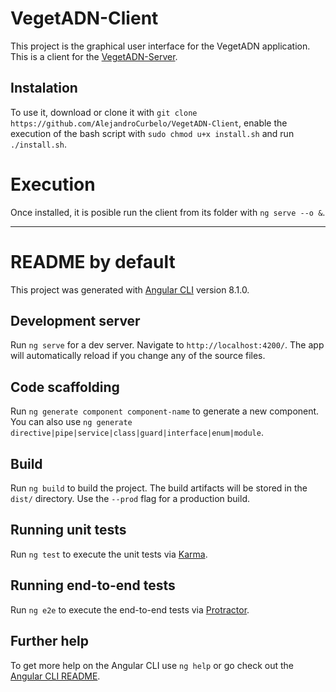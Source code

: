 # VegetADN-Client

This project is the graphical user interface for the VegetADN application.
This is a client for the [VegetADN-Server](https://github.com/AlejandroCurbelo/VegetADN-Server).

## Instalation

To use it, download or clone it with
`git clone https://github.com/AlejandroCurbelo/VegetADN-Client`,
enable the execution of the bash script with `sudo chmod u+x install.sh`
and run `./install.sh`.

# Execution

Once installed, it is posible run the client from its folder with `ng serve --o &`.

-------------------------------

# README by default

This project was generated with [Angular CLI](https://github.com/angular/angular-cli) version 8.1.0.

## Development server

Run `ng serve` for a dev server. Navigate to `http://localhost:4200/`. The app will automatically reload if you change any of the source files.

## Code scaffolding

Run `ng generate component component-name` to generate a new component. You can also use `ng generate directive|pipe|service|class|guard|interface|enum|module`.

## Build

Run `ng build` to build the project. The build artifacts will be stored in the `dist/` directory. Use the `--prod` flag for a production build.

## Running unit tests

Run `ng test` to execute the unit tests via [Karma](https://karma-runner.github.io).

## Running end-to-end tests

Run `ng e2e` to execute the end-to-end tests via [Protractor](http://www.protractortest.org/).

## Further help

To get more help on the Angular CLI use `ng help` or go check out the [Angular CLI README](https://github.com/angular/angular-cli/blob/master/README.md).
